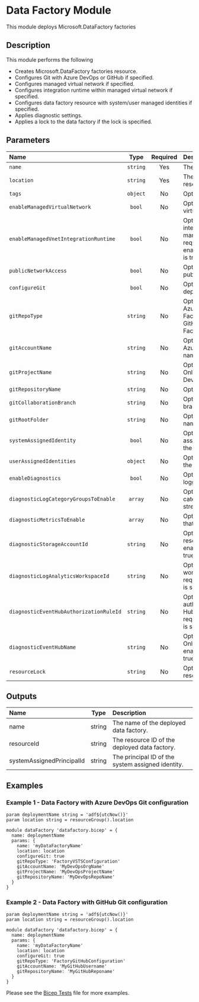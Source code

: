 # Data Factory Module

This module deploys Microsoft.DataFactory factories

## Description

This module performs the following

- Creates Microsoft.DataFactory factories resource.
- Configures Git with Azure DevOps or GitHub if specified.
- Configures managed virtual network if specified.
- Configures integration runtime within managed virtual network if specified.
- Configures data factory resource with system/user managed identities if specified.
- Applies diagnostic settings.
- Applies a lock to the data factory if the lock is specified.

## Parameters

| Name                                    | Type     | Required | Description                                                                                                                        |
| :-------------------------------------- | :------: | :------: | :--------------------------------------------------------------------------------------------------------------------------------- |
| `name`                                  | `string` | Yes      | The resource name.                                                                                                                 |
| `location`                              | `string` | Yes      | The geo-location where the resource lives.                                                                                         |
| `tags`                                  | `object` | No       | Optional. Resource tags.                                                                                                           |
| `enableManagedVirtualNetwork`           | `bool`   | No       | Optional. Enable managed virtual network.                                                                                          |
| `enableManagedVnetIntegrationRuntime`   | `bool`   | No       | Optional. Enable the integration runtime inside the managed virtual network. Only required if enableManagedVirtualNetwork is true. |
| `publicNetworkAccess`                   | `bool`   | No       | Optional. Enable or disable public network access.                                                                                 |
| `configureGit`                          | `bool`   | No       | Optional. Configure git during deployment.                                                                                         |
| `gitRepoType`                           | `string` | No       | Optional. Git repository type. Azure DevOps = FactoryVSTSConfiguration and GitHub = FactoryGitHubConfiguration.                    |
| `gitAccountName`                        | `string` | No       | Optional. Git account name. Azure DevOps = Organisation name and GitHub = Username.                                                |
| `gitProjectName`                        | `string` | No       | Optional. Git project name. Only relevant for Azure DevOps.                                                                        |
| `gitRepositoryName`                     | `string` | No       | Optional. Git repository name.                                                                                                     |
| `gitCollaborationBranch`                | `string` | No       | Optional. The collaboration branch name. Default is main.                                                                          |
| `gitRootFolder`                         | `string` | No       | Optional. The root folder path name. Default is /.                                                                                 |
| `systemAssignedIdentity`                | `bool`   | No       | Optional. Enables system assigned managed identity on the resource.                                                                |
| `userAssignedIdentities`                | `object` | No       | Optional. The ID(s) to assign to the resource.                                                                                     |
| `enableDiagnostics`                     | `bool`   | No       | Optional. Enable diagnostic logging.                                                                                               |
| `diagnosticLogCategoryGroupsToEnable`   | `array`  | No       | Optional. The name of log category groups that will be streamed.                                                                   |
| `diagnosticMetricsToEnable`             | `array`  | No       | Optional. The name of metrics that will be streamed.                                                                               |
| `diagnosticStorageAccountId`            | `string` | No       | Optional. Storage account resource id. Only required if enableDiagnostics is set to true.                                          |
| `diagnosticLogAnalyticsWorkspaceId`     | `string` | No       | Optional. Log analytics workspace resource id. Only required if enableDiagnostics is set to true.                                  |
| `diagnosticEventHubAuthorizationRuleId` | `string` | No       | Optional. Event hub authorization rule for the Event Hubs namespace. Only required if enableDiagnostics is set to true.            |
| `diagnosticEventHubName`                | `string` | No       | Optional. Event hub name. Only required if enableDiagnostics is set to true.                                                       |
| `resourceLock`                          | `string` | No       | Optional. Specify the type of resource lock.                                                                                       |

## Outputs

| Name                      | Type   | Description                                       |
| :------------------------ | :----: | :------------------------------------------------ |
| name                      | string | The name of the deployed data factory.            |
| resourceId                | string | The resource ID of the deployed data factory.     |
| systemAssignedPrincipalId | string | The principal ID of the system assigned identity. |

## Examples

### Example 1 - Data Factory with Azure DevOps Git configuration

```bicep
param deploymentName string = 'adf${utcNow()}'
param location string = resourceGroup().location

module dataFactory 'datafactory.bicep' = {
  name: deploymentName
  params: {
    name: 'myDataFactoryName'
    location: location
    configureGit: true
    gitRepoType: 'FactoryVSTSConfiguration'
    gitAccountName: 'MyDevOpsOrgName'
    gitProjectName: 'MyDevOpsProjectName'
    gitRepositoryName: 'MyDevOpsRepoName'
  }
}
```

### Example 2 - Data Factory with GitHub Git configuration

```bicep
param deploymentName string = 'adf${utcNow()}'
param location string = resourceGroup().location

module dataFactory 'datafactory.bicep' = {
  name: deploymentName
  params: {
    name: 'myDataFactoryName'
    location: location
    configureGit: true
    gitRepoType: 'FactoryGitHubConfiguration'
    gitAccountName: 'MyGitHubUsername'
    gitRepositoryName: 'MyGitHubReponame'
  }
}
```

Please see the [Bicep Tests](test/main.test.bicep) file for more examples.